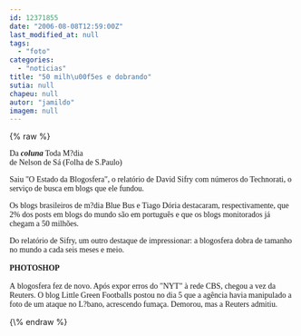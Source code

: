 ```yaml
---
id: 12371855
date: "2006-08-08T12:59:00Z"
last_modified_at: null
tags:
  - "foto"
categories:
  - "noticias"
title: "50 milh\u00f5es e dobrando"
sutia: null
chapeu: null
autor: "jamildo"
imagem: null
---
```

{\% raw %}
<p><span style="font-family: ';"><span style="font-family: Verdana;">Da <strong><em>coluna</em></strong> Toda M?dia<br /></span></span><span style="font-family: ';"><span style="font-family: Verdana;">de Nelson de S&aacute; (Folha de S.Paulo)<br /></span></span></p>
<p><span style="font-family: Verdana;">Saiu "O Estado da Blogosfera", o relat&oacute;rio de David Sifry com n&uacute;meros do Technorati, o servi&ccedil;o de busca em blogs que ele fundou. </span></p>
<p><span style="font-family: Verdana;">Os blogs brasileiros de m?dia Blue Bus e Tiago D&oacute;ria destacaram, respectivamente, que 2% dos posts em blogs do mundo s&atilde;o em portugu&ecirc;s e que os blogs monitorados j&aacute; chegam a 50 milh&otilde;es. </span></p>
<p><span style="font-family: Verdana;">Do relat&oacute;rio de Sifry, um outro destaque de impressionar: a blogosfera dobra de tamanho no mundo a cada seis meses e meio.<br /><br /></span><span style="font-family: Verdana;"><strong>PHOTOSHOP<br /></strong><br />A</span><span style="font-family: Verdana;">&nbsp;blogosfera fez de novo. Ap&oacute;s expor erros do "NYT" &agrave; rede CBS, chegou a vez da Reuters. O blog Little Green Footballs postou no dia 5 que a ag&ecirc;ncia havia manipulado a foto de um ataque no L?bano, acrescendo fuma&ccedil;a. Demorou, mas a Reuters admitiu.</span></p>
{\% endraw %}